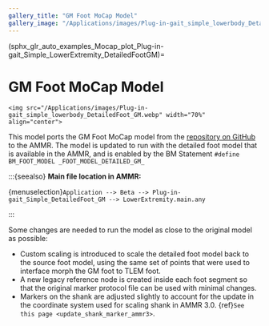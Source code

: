 ```yaml
---
gallery_title: "GM Foot MoCap Model"
gallery_image: "/Applications/images/Plug-in-gait_simple_lowerbody_DetailedFoot_GM.webp"
---
```


(sphx_glr_auto_examples_Mocap_plot_Plug-in-gait_Simple_LowerExtremity_DetailedFootGM)=

# GM Foot MoCap Model


````{sidebar} **Example**
<img src="/Applications/images/Plug-in-gait_simple_lowerbody_DetailedFoot_GM.webp" width="70%" align="center">
````

This model ports the GM Foot MoCap model from the [repository on GitHub](https://github.com/AnyBody/gm-foot)
to the AMMR. The model is updated to run with the detailed foot model that is available in the AMMR, and is
enabled by the BM Statement ```#define BM_FOOT_MODEL _FOOT_MODEL_DETAILED_GM_```


:::{seealso}
**Main file location in AMMR:**

{menuselection}`Application --> Beta --> Plug-in-gait_Simple_DetailedFoot_GM -->
LowerExtremity.main.any`

:::


Some changes are needed to run the model as close to the original model as possible:
- Custom scaling is introduced to scale the detailed foot model back to the source foot model,
  using the same set of points that were used to interface morph the GM foot to TLEM foot.
- A new legacy reference node is created inside each foot segment so that the original marker
  protocol file can be used with minimal changes.
- Markers on the shank are adjusted slightly to account for the update in the coordinate system
  used for scaling shank in AMMR 3.0. {ref}`See this page <update_shank_marker_ammr3>`.